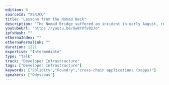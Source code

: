 ```yaml
---
edition: 6
sourceId: "XSRJCU"
title: "Lessons from the Nomad Hack"
description: "The Nomad Bridge suffered an incident in early August, resulting in about $190M in cryptocurrencies lost. We will see how the Nomad Bridge was able to get hacked and how it relates to the Nomad Protocol. Finally, we will share learnings and insights we got from this incident, actionable tips that all protocols should take into serious consideration in order to reduce the probability of a potential hack."
youtubeUrl: "https://youtu.be/Ow8YXfv02Jo"
ipfsHash: ""
ethernaIndex: ""
ethernaPermalink: ""
duration: 1221
expertise: "Intermediate"
type: "Talk"
track: "Developer Infrastructure"
tags: ["Developer Infrastructure"]
keywords: ["Solidity","Foundry","cross-chain applications (xapps)"]
speakers: ["Odysseas"]
---
```

